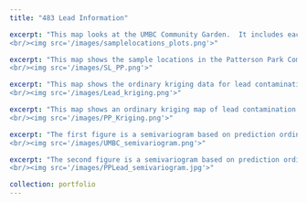 ```yaml
---
title: "483 Lead Information"

excerpt: "This map looks at the UMBC Community Garden.  It includes each of the 10 sample locations and each of the 9 plot rows within the community garden.  This map was primarily used to find the sample locations in the field as well as to help people understand the sample locations and their correlation to the community garden plots and surrounding area.  All plots were in slightly raised beds with wooden borders.  Each individual plot is a 3x3 foot plot with the end plots being triangular.  
<br/><img src='/images/samplelocations_plots.png'>"

excerpt: "This map shows the sample locations in the Patterson Park Community Garden with the garden extent behind it.  Points 1 and 2 were taken in the exact same location, which is in a bed that wasn’t raised and had no border.  No plants were being grown in the plots.  Points 3 and 4 were located on the path at the back of the garden next to the heavy machinery lot.  It was between a plot and the outer fence.  Point 5 was located in a raised bed with a plant that looked like beans growing in it.  There was a wooden border going around the plot similar to those in the UMBC Community Garden.  
<br/><img src='/images/SL_PP.png'>"

excerpt: "This map shows the ordinary kriging data for lead contamination in the UMBC community garden.  Looking at the map, we can see some trends within the data.  One of these trends is that the lead has a tendency to be located within the plots as compared to in grass areas outside the plots.  The other trend is that the grass areas tested tended to be negative for lead.  There’s one exception to these trends; point 9, which is a point located in a grass area within the garden tested positive for lead.  I would assume this is likely due to the fact that it’s located in a drainage ditch and it absorbed the contaminants through runoff water from the garden and neighboring parking lot.  
<br/><img src='/images/Lead_kriging.png'>"

excerpt: "This map shows an ordinary kriging map of lead contamination in the Patterson Park community garden.  The red represents the highest lead values while green represents the lowest values of lead contamination.  We can see that the highest concentration of lead contamination is located next to the garage and heavy equipment parking.  This heavy equipment included tractors and other vehicles with hydraulic components.  Hydraulic fluid can contain traces of metals in it such as lead.  Most tractors and other heavy equipment have hydraulic systems.  With the tractors being older, its likely that hydraulic fluid and other mechanical fluids leaked from the tractors and got into the garden from runoff from the parking lot.  The trend of decreasing lead value from the heavy equipment parking further proves the claim that the lead contamination had likely come from the lot.    
<br/><img src='/images/PP_Kriging.png'>"

excerpt: "The first figure is a semivariogram based on prediction ordinary kriging for lead in the UMBC Community Garden.  The line going through the center of each chart is the range (For this image and the next).  Many of the points are far from the range, signaling that the data is not very autocorrelated.  There are also many points near to the range so it could also be considered to be autocorrelated.    
<br/><img src='/images/UMBC_semivariogram.png'>"

excerpt: "The second figure is a semivariogram based on prediction ordinary kriging for lead level in the Patterson Park Community Garden. Most points aren't near the range signaling the data isn't very autocorrelated.  However, this can be considered with some error as the sample size was very small which likely had an effect on the results.  I also found it interesting that the range appears to remain constant in the first figure and a strong logarithmic line in the second graph.  
<br/><img src='/images/PPLead_semivariogram.jpg'>"

collection: portfolio
---
```

